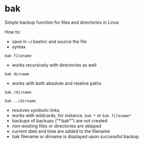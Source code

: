# bak
Simple backup function for files and directories in Linux

How to:
- save in ~/.bashrc and source the file
- syntax

`bak filename`

- works recursively with directories as well

`bak dirname`

- works with both absolute and relative paths

`bak /dirname`

`bak ../dirname`

- resolves symbolic links
- works with wildcards, for instance, `bak *` or `bak filename*`
- backups of backups ("\*.bak*\") are not created
- non-existing files or directories are skipped
- current date and time are added to the filename
- bak filename or dirname is displayed upon successful backup
